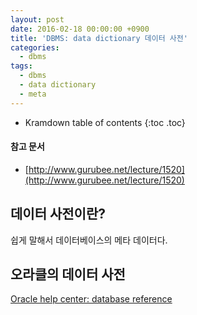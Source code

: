 ```yaml
---
layout: post
date: 2016-02-18 00:00:00 +0900
title: 'DBMS: data dictionary 데이터 사전'
categories:
  - dbms
tags:
  - dbms
  - data dictionary
  - meta
---
```


* Kramdown table of contents
{:toc .toc}

#### 참고 문서

- [http://www.gurubee.net/lecture/1520](http://www.gurubee.net/lecture/1520)

## 데이터 사전이란?

쉽게 말해서 데이터베이스의 메타 데이터다.

## 오라클의 데이터 사전

[Oracle help center: database reference](http://docs.oracle.com/cd/B28359_01/server.111/b28320/index.htm)
